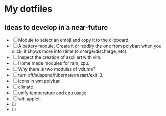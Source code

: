 # My dotfiles

## Ideas to develop in a near-future
- [ ] Module to select an emoji and copy it to the clipboard
- [ ] A battery module. Create it or modify the one from polybar: when you click, it shows more info (time to charge/discharge, etc)
- [ ] Inspect the creation of ascii art with vim.
- [ ] Home made modules for ram, cpu.
- [ ] Why there is two modules of volume?
- [ ] turn off/suspend/hibernate/restart/exit i3.
- [ ] icons in wm polybar.
- [ ] climate
- [ ] unify temperature and cpu usage.
- [ ] wifi applet.
- [ ]
- [ ]
